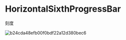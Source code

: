 # HorizontalSixthProgressBar
刻度

![b24cda48efb00f0bdf22a12d380bec6](https://github.com/user-attachments/assets/4534d9c5-cd90-48c9-948e-8ac438c24566)
